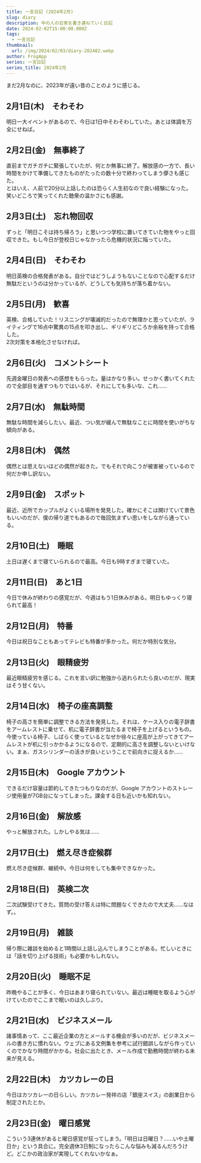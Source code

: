 ```yaml
---
title: 一言日記 (2024年2月)
slug: diary
description: 中の人の日常を書き連ねていく日記
date: 2024-02-02T15:00:00.000Z
tags:
  - 一言日記
thumbnail:
  url: /img/2024/02/03/diary-202402.webp
author: FrogApp
series: 一言日記
series_title: 2024年2月
---
```


まだ2月なのに、2023年が遠い昔のことのように感じる。

## 2月1日(木)　そわそわ

明日一大イベントがあるので、今日は1日中そわそわしていた。あとは体調を万全にせねば。

## 2月2日(金)　無事終了

直前までガチガチに緊張していたが、何とか無事に終了。解放感の一方で、長い時間をかけて準備してきたものがたったの数十分で終わってしまう儚さも感じた。\
とはいえ、人前で20分以上話したのは恐らく人生初なので良い経験になった。笑いどころで笑ってくれた聴衆の温かさにも感謝。

## 2月3日(土)　忘れ物回収

ずっと「明日こそは持ち帰ろう」と思いつつ学校に置いてきていた物をやっと回収できた。もし今日が登校日じゃなかったら危機的状況に陥っていた。

## 2月4日(日)　そわそわ

明日英検の合格発表がある。自分ではどうしようもないことなので心配するだけ無駄だというのは分かっているが、どうしても気持ちが落ち着かない。

## 2月5日(月)　歓喜

英検、合格していた！リスニングが壊滅的だったので無理かと思っていたが、ライティングで16点中驚異の15点を叩き出し、ギリギリどころか余裕を持って合格した。\
2次対策を本格化させなければ。

## 2月6日(火)　コメントシート

先週金曜日の発表への感想をもらった。量はかなり多い。せっかく書いてくれたので全部目を通すつもりではいるが、それにしても多いな、これ……

## 2月7日(水)　無駄時間

無駄な時間を減らしたい。最近、つい気が緩んで無駄なことに時間を使いがちな傾向がある。

## 2月8日(木)　偶然

偶然とは思えないほどの偶然が起きた。でもそれで向こうが被害被っているので何だか申し訳ない。

## 2月9日(金)　スポット

最近、近所でカップルがよくいる場所を発見した。確かにそこは開けていて景色もいいのだが、僕の帰り道でもあるので毎回気まずい思いをしながら通っている。

## 2月10日(土)　睡眠

土日は遅くまで寝ていられるので最高。今日も9時すぎまで寝ていた。

## 2月11日(日)　あと1日

今日で休みが終わりの感覚だが、今週はもう1日休みがある。明日もゆっくり寝られて最高！

## 2月12日(月)　特番

今日は祝日なこともあってテレビも特番が多かった。何だか特別な気分。

## 2月13日(火)　眼精疲労

最近眼精疲労を感じる。これを言い訳に勉強から逃れられたら良いのだが、現実はそう甘くない。

## 2月14日(水)　椅子の座高調整

椅子の高さを簡単に調整できる方法を発見した。それは、ケース入りの電子辞書をアームレストに乗せて、机に電子辞書が当たるまで椅子を上げるというもの。\
今使っている椅子、しばらく使っているとなぜか徐々に座高が上がってきてアームレストが机に引っかかるようになるので、定期的に高さを調整しないといけない。まぁ、ガスシリンダーの活きが良いということで前向きに捉えるか……

## 2月15日(木)　Google アカウント

できるだけ容量は節約してきたつもりなのだが、Google アカウントのストレージ使用量が7GB台になってしまった。課金する日も近いかも知れない。

## 2月16日(金)　解放感

やっと解放された。しかしやる気は……

## 2月17日(土)　燃え尽き症候群

燃え尽き症候群、継続中。今日は何をしても集中できなかった。

## 2月18日(日)　英検二次

二次試験受けてきた。質問の受け答えは特に問題なくできたので大丈夫……なはず。。

## 2月19日(月)　雑談

帰り際に雑談を始めると1時間以上話し込んでしまうことがある。忙しいときには「話を切り上げる技術」も必要かもしれない。

## 2月20日(火)　睡眠不足

昨晩やることが多く、今日はあまり寝られていない。最近は睡眠を取るよう心がけていたのでここまで眠いのは久しぶり。

## 2月21日(水)　ビジネスメール

諸事情あって、ここ最近企業の方とメールする機会が多いのだが、ビジネスメールの書き方に慣れない。ウェブにある文例集を参考に試行錯誤しながら作っていくのでかなり時間がかかる。社会に出たとき、メール作成で勤務時間が終わる未来が見える。

## 2月22日(木)　カツカレーの日

今日はカツカレーの日らしい。カツカレー発祥の店「銀座スイス」の創業日から制定されたとか。

## 2月23日(金)　曜日感覚

こういう3連休があると曜日感覚が狂ってしまう。「明日は日曜日？……いや土曜日か」という具合に。完全週休3日制になったらこんな悩みも減るんだろうけど。どこかの政治家が実現してくれないかなぁ。
